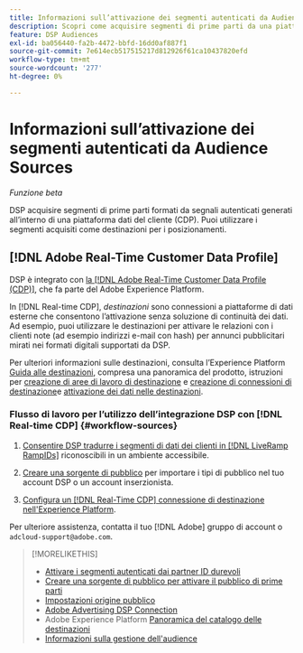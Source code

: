 ```yaml
---
title: Informazioni sull’attivazione dei segmenti autenticati da Audience Sources
description: Scopri come acquisire segmenti di prime parti da una piattaforma dati del cliente.
feature: DSP Audiences
exl-id: ba056440-fa2b-4472-bbfd-16dd0af887f1
source-git-commit: 7e614ecb517515217d812926f61ca10437820efd
workflow-type: tm+mt
source-wordcount: '277'
ht-degree: 0%

---
```


# Informazioni sull’attivazione dei segmenti autenticati da Audience Sources

<!-- Doesn't specifically explain what you can do in our UI -->
*Funzione beta*

DSP acquisire segmenti di prime parti formati da segnali autenticati generati all’interno di una piattaforma dati del cliente (CDP). Puoi utilizzare i segmenti acquisiti come destinazioni per i posizionamenti.

## [!DNL Adobe Real-Time Customer Data Profile]

DSP è integrato con [la [!DNL Adobe Real-Time Customer Data Profile (CDP)]](https://experienceleague.adobe.com/docs/experience-platform/rtcdp/overview.html), che fa parte del Adobe Experience Platform.

In [!DNL Real-time CDP], *destinazioni* sono connessioni a piattaforme di dati esterne che consentono l’attivazione senza soluzione di continuità dei dati. Ad esempio, puoi utilizzare le destinazioni per attivare le relazioni con i clienti note (ad esempio indirizzi e-mail con hash) per annunci pubblicitari mirati nei formati digitali supportati da DSP.

Per ulteriori informazioni sulle destinazioni, consulta l’Experience Platform [Guida alle destinazioni](https://experienceleague.adobe.com/docs/experience-platform/destinations/home.html), compresa una panoramica del prodotto, istruzioni per [creazione di aree di lavoro di destinazione](https://experienceleague.adobe.com/docs/experience-platform/destinations/ui/destinations-workspace.html) e [creazione di connessioni di destinazione](https://experienceleague.adobe.com/docs/experience-platform/destinations/ui/connect-destination.html)e [attivazione dei dati nelle destinazioni](https://experienceleague.adobe.com/docs/experience-platform/destinations/ui/activate/activate-segment-streaming-destinations.html).

### Flusso di lavoro per l’utilizzo dell’integrazione DSP con [!DNL Real-time CDP] {#workflow-sources}

<!-- Make sure that titles make the distinctions clear -- everything can't be "Activate XXX." -->

1. [Consentire DSP tradurre i segmenti di dati dei clienti in [!DNL LiveRamp RampIDs]](source-durable-id.md) riconoscibili in un ambiente accessibile.<!-- I don't think I need this here: This requires DSP account-level and campaign-level settings to enable segment sharing with [!DNL LiveRamp], which will translate customer data to [!DNL RampIDs] to create targetable segments. Your DSP account team will perform this configuration. -->

1. [Creare una sorgente di pubblico](source-create.md) per importare i tipi di pubblico nel tuo account DSP o un account inserzionista.

1. [Configura un [!DNL Real-Time CDP] connessione di destinazione nell&#39;Experience Platform](https://experienceleague.adobe.com/docs/experience-platform/destinations/catalog/advertising/adobe-advertising-connection.html).

Per ulteriore assistenza, contatta il tuo [!DNL Adobe] gruppo di account o `adcloud-support@adobe.com`.

>[!MORELIKETHIS]
>
>* [Attivare i segmenti autenticati dai partner ID durevoli](source-durable-id.md)
>* [Creare una sorgente di pubblico per attivare il pubblico di prime parti](source-create.md)
>* [Impostazioni origine pubblico](source-settings.md)
>* [Adobe Advertising DSP Connection](https://experienceleague.adobe.com/docs/experience-platform/destinations/catalog/advertising/adobe-advertising-connection.html)
>* Adobe Experience Platform [Panoramica del catalogo delle destinazioni](https://experienceleague.adobe.com/docs/experience-platform/destinations/catalog/overview.html)
>* [Informazioni sulla gestione dell&#39;audience](/help/dsp/audiences/audience-about.md)

